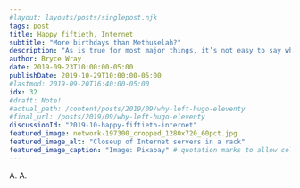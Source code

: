 ```yaml
---
#layout: layouts/posts/singlepost.njk
tags: post
title: Happy fiftieth, Internet
subtitle: "More birthdays than Methuselah?"
description: "As is true for most major things, it’s not easy to say when the Internet was born."
author: Bryce Wray
date: 2019-09-23T10:00:00-05:00
publishDate: 2019-10-29T10:00:00-05:00
#lastmod: 2019-09-20T16:40:00-05:00
idx: 32
#draft: Note!
#actual_path: /content/posts/2019/09/why-left-hugo-eleventy
#final_url: /posts/2019/09/why-left-hugo-eleventy
discussionId: "2019-10-happy-fiftieth-internet"
featured_image: network-197300_cropped_1280x720_60pct.jpg
featured_image_alt: "Closeup of Internet servers in a rack"
featured_image_caption: "Image: Pixabay" # quotation marks to allow colon
---
```


A. A.